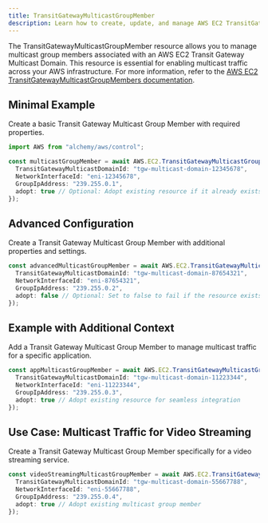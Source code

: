 ```yaml
---
title: TransitGatewayMulticastGroupMember
description: Learn how to create, update, and manage AWS EC2 TransitGatewayMulticastGroupMembers using Alchemy Cloud Control.
---
```



The TransitGatewayMulticastGroupMember resource allows you to manage multicast group members associated with an AWS EC2 Transit Gateway Multicast Domain. This resource is essential for enabling multicast traffic across your AWS infrastructure. For more information, refer to the [AWS EC2 TransitGatewayMulticastGroupMembers documentation](https://docs.aws.amazon.com/ec2/latest/userguide/).

## Minimal Example

Create a basic Transit Gateway Multicast Group Member with required properties.

```ts
import AWS from "alchemy/aws/control";

const multicastGroupMember = await AWS.EC2.TransitGatewayMulticastGroupMember("basicMulticastGroupMember", {
  TransitGatewayMulticastDomainId: "tgw-multicast-domain-12345678",
  NetworkInterfaceId: "eni-12345678",
  GroupIpAddress: "239.255.0.1",
  adopt: true // Optional: Adopt existing resource if it already exists
});
```

## Advanced Configuration

Create a Transit Gateway Multicast Group Member with additional properties and settings.

```ts
const advancedMulticastGroupMember = await AWS.EC2.TransitGatewayMulticastGroupMember("advancedMulticastGroupMember", {
  TransitGatewayMulticastDomainId: "tgw-multicast-domain-87654321",
  NetworkInterfaceId: "eni-87654321",
  GroupIpAddress: "239.255.0.2",
  adopt: false // Optional: Set to false to fail if the resource exists
});
```

## Example with Additional Context

Add a Transit Gateway Multicast Group Member to manage multicast traffic for a specific application.

```ts
const appMulticastGroupMember = await AWS.EC2.TransitGatewayMulticastGroupMember("appMulticastGroupMember", {
  TransitGatewayMulticastDomainId: "tgw-multicast-domain-11223344",
  NetworkInterfaceId: "eni-11223344",
  GroupIpAddress: "239.255.0.3",
  adopt: true // Adopt existing resource for seamless integration
});
```

## Use Case: Multicast Traffic for Video Streaming

Create a Transit Gateway Multicast Group Member specifically for a video streaming service.

```ts
const videoStreamingMulticastGroupMember = await AWS.EC2.TransitGatewayMulticastGroupMember("videoStreamingMulticastGroupMember", {
  TransitGatewayMulticastDomainId: "tgw-multicast-domain-55667788",
  NetworkInterfaceId: "eni-55667788",
  GroupIpAddress: "239.255.0.4",
  adopt: true // Adopt existing multicast group member
});
```
